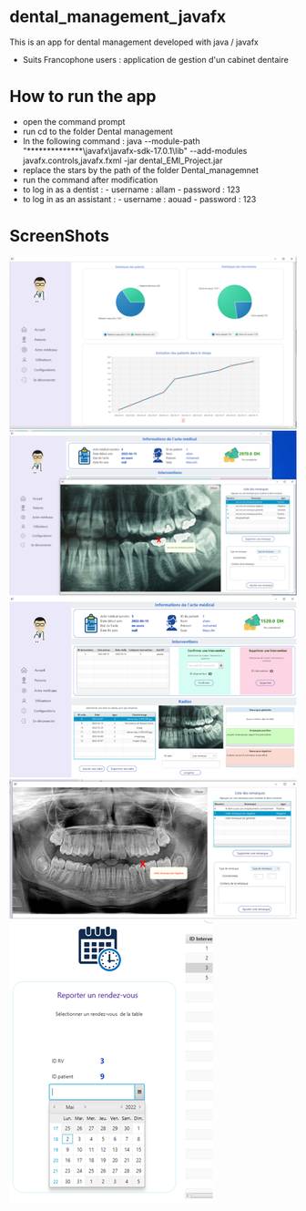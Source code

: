 # dental_management_javafx
This is an app for dental management developed with java / javafx 
- Suits Francophone users  : application de gestion d'un cabinet dentaire
# How to run the app
- open the command prompt 
- run cd to the folder Dental management 
- In the following command :
java --module-path "**************\javafx\javafx-sdk-17.0.1\lib" --add-modules javafx.controls,javafx.fxml -jar dental_EMI_Project.jar
- replace the stars by the path of the folder Dental_managemnet 
- run the command after modification 
- to log in as a dentist : 
      - username : allam 
      - password : 123
- to log in as an assistant : 
      - username : aouad
      - password : 123
# ScreenShots
![picture 1](/screenshots/Picture2.png? )
![picture 1](/screenshots/Picture1.png? )
![picture 2](/screenshots/Picture15.png? )
![picture 1](/screenshots/5454.png? )
![picture 1](/screenshots/545.png? )



